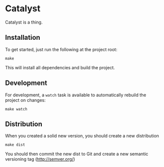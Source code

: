 # Catalyst

Catalyst is a thing.

## Installation

To get started, just run the following at the project root:

    make

This will install all dependencies and build the project.

## Development

For development, a `watch` task is available to automatically rebuild the project on changes:

    make watch

## Distribution

When you created a solid new version, you should create a new distribution

    make dist

You should then commit the new dist to Git and create a new semantic versioning tag (http://semver.org/)
